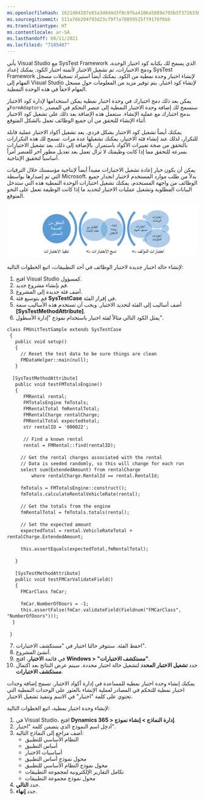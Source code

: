 ```yaml
---
ms.openlocfilehash: 1621d04207e65a3d0d4d3f8c9fba4106a5889e793b3f372633ba85a2a90bb15f
ms.sourcegitcommit: 511a76b204f93d23cf9f7a70059525f79170f6bb
ms.translationtype: HT
ms.contentlocale: ar-SA
ms.lasthandoff: 08/11/2021
ms.locfileid: "7105407"
---
```


يأتي Visual Studio مع SysTest Framework الذي يسمح لك بكتابة كود اختبار الوحدة، ودمج الاختبارات، ثم تشغيل الاختبار لأتمتة اختبار الكود. يمكنك إعداد SysTest Framework لإنشاء اختبار وحدة نمطية من الكود. يمكنك أيضاً استيراد تسجيلات مسجل المهام إلى Visual Studio لإنشاء كود اختبار. يتم توفير مزيد من المعلومات حول مسجل المهام لاحقاً في هذه الوحدة النمطية.  

يمكن بعد ذلك دمج اختبارك في وحدة اختبار نمطية يمكن استخدامها لإدارة كود الاختبار و`FormAdaptors`. ستسمح لك إضافة وحدة الاختبار النمطية إلى عنصر التحكم في المصدر بدمج اختبارك مع عملية الإنشاء. ستعمل هذه الإضافة بعد ذلك على تشغيل كود الاختبار أثناء الإنشاء للتحقق من أن جميع الوظائف تعمل بالشكل المتوقع.

يمكنك أيضاً تشغيل كود الاختبار بشكل فردي. يعد تشغيل أكواد الاختبار عملية قابلة للتكرار، لذلك عند إنشاء فئة الاختبار، يمكنك تشغيلها عدة مرات. تسمح لك هذه التكرارات بالتحقق من صحة تغييرات الأكواد باستمرار. بالإضافة إلى ذلك، يعد تشغيل الاختبارات بسرعة للتحقق مما إذا كانت وظيفتك لا تزال تعمل بعد تعديل مطور آخر للعنصر أمراً أساسياً لتحقيق الإنتاجية. 

يمكن أن يكون خيار إعادة تشغيل الاختبارات مفيداً أيضاً لإنتاجية مؤسستك خلال الترقيات التي تم إصدارها بواسطة Microsoft. بدلاً من طلب موارد المستخدم لاختبار انحدار جميع الوظائف من واجهة المستخدم، يمكنك تشغيل اختبارات الوحدة النمطية هذه التي ستدخل البيانات المطلوبة وتشغيل عمليات الاختبار لتحديد ما إذا كانت الوظيفة تعمل على النحو المتوقع.

![مخطط لعملية نموذج اختبار الوحدة النمطية من اختبارات المؤلف، ودمج الاختبارات ثم تنفيذها.](../media/unit-test.jpg)

لإنشاء حالة اختبار جديدة لاختبار الوظائف في أحد التطبيقات، اتبع الخطوات التالية:

1.  افتح Visual Studio كمسؤول.
2.  قم بإنشاء مشروع جديد.
3.  أضف فئة جديدة إلى المشروع.
4.  قم بتوسيع فئة **SysTestCase** في إقرار الفئة.
5.  أضف أساليب إلى الفئة لتحديد الاختبار. ويجب أن تستخدم هذه الأساليب سمة **[SysTestMethodAttribute]**.
6.  يمثل الكود التالي مثالاً لفئة اختبار باستخدام نموذج "إدارة الأسطول".

```xpp
class FMUnitTestSample extends SysTestCase
 {
   public void setup()
   {
     // Reset the test data to be sure things are clean
     FMDataHelper::main(null);
   }
    
  [SysTestMethodAttribute]
   public void testFMTotalsEngine()
   {
      FMRental rental;
      FMTotalsEngine fmTotals;
      FMRentalTotal fmRentalTotal;
      FMRentalCharge rentalCharge;
      FMRentalTotal expectedtotal;
      str rentalID = '000022';

      // Find a known rental
      rental = FMRental::find(rentalID);

     // Get the rental charges associated with the rental
     // Data is seeded randomly, so this will change for each run
     select sum(ExtendedAmount) from rentalCharge
         where rentalCharge.RentalId == rental.RentalId;

     fmTotals = FMTotalsEngine::construct();
     fmTotals.calculateRentalVehicleRate(rental);

     // Get the totals from the engine
     fmRentalTotal = fmTotals.totals(rental);

     // Set the expected amount
     expectedTotal = rental.VehicleRateTotal + rentalCharge.ExtendedAmount;

     this.assertEquals(expectedTotal,fmRentalTotal);

   }

   [SysTestMethodAttribute]
   public void testFMCarValidateField()
   {
     FMCarClass fmCar;

     fmCar.NumberOfDoors = -1;
     this.assertFalse(fmCar.validateField(Fieldnum("FMCarClass", "NumberOfDoors")));
  }

 }
```
7.  احفظ الفئة. ستتوفر حالتا اختبار في "مستكشف الاختبارات".
8.  أنشئ المشروع.
9. في قائمة **الاختبار**، افتح **Windows > "مستكشف الاختبارات"**.
10. حدد **تشغيل الاختبار المحدد** لتشغيل حالة اختبار محددة. سيتم عرض النتائج بعد اكتمال **مستكشف الاختبارات**.

يمكنك إنشاء وحدة اختبار نمطية للمساعدة في إدارة أكواد الاختبار. تسمح إضافة وحدات اختبار نمطية للتحكم في المصادر لعملية الإنشاء بالعثور على الوحدات النمطية التي تحتوي على كلمة "اختبار" في الاسم وتنفيذ تشغيل الاختبار.

لإنشاء وحدة اختبار نمطية، اتبع الخطوات التالية:

1.  في Visual Studio، افتح **Dynamics 365 > إدارة النماذج > إنشاء نموذج**.
2.  أدخِل اسم النموذج الذي يتضمن كلمة "اختبار".
3.  أضف مراجع إلى النماذج التالية:
    -   النظام الأساسي للتطبيق
    -   أساس التطبيق
    -   أساسيات الاختبار
    -   محول نموذج أساس التطبيق
    -   محول نموذج النظام الأساسي للتطبيق
    -   تكامل التقارير الإلكترونية لمجموعة التطبيقات
    -   محول نموذج مجموعة التطبيقات
4.  حدد **التالي**.
5.  حدد **إنهاء**.
